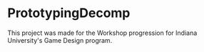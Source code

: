 # PrototypingDecomp

This project was made for the Workshop progression for Indiana University's Game Design program.
 

